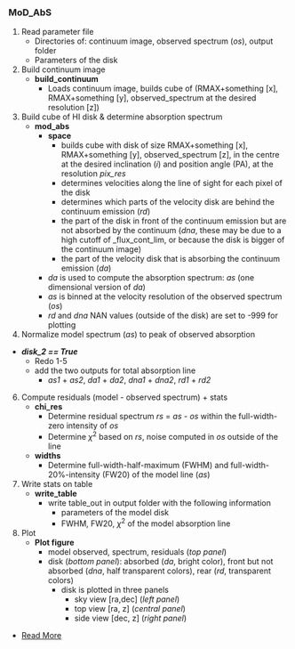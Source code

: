 ### MoD_AbS 
1.  Read parameter file
    * Directories of: continuum image, observed spectrum (_os_), output folder
    * Parameters of the disk
2.  Build continuum image
    * **build_continuum**
      * Loads continuum image, builds cube of (RMAX+something [x], RMAX+something [y], observed_spectrum at the desired resolution [z])
3.  Build cube of HI disk & determine absorption spectrum
    * **mod_abs**
      * **space**
         * builds cube with disk of size RMAX+something [x], RMAX+something [y], observed_spectrum [z], in the centre at the desired inclination (_i_) and position angle (PA), at the resolution _pix_res_
         * determines velocities along the line of sight for each pixel of the disk
         * determines which parts of the velocity disk are behind the continuum emission (_rd_)
         * the part of the disk in front of the continuum emission but are not absorbed by the continuum (_dna_, these may be due to a high cutoff of _flux_cont_lim, or because the disk is bigger of the continuum image)
         * the part of the velocity disk that is absorbing the continuum emission (_da_)
      * _da_ is used to compute the absorption spectrum: _as_ (one dimensional version of _da_)
      * _as_ is binned at the velocity resolution of the observed spectrum (_os_)
      * _rd_ and _dna_ NAN values (outside of the disk) are set to -999 for plotting
5.  Normalize model spectrum (_as_) to peak of observed absorption
* **_disk_2 == True_**
    * Redo 1-5 
    * add the two outputs for total absorption line
      * _as1_ + _as2_,  _da1_ + _da2_, _dna1_ + _dna2_, _rd1_ + _rd2_
6.  Compute residuals (model - observed spectrum) + stats
    * **chi_res**
      * Determine residual spectrum _rs_ = _as_ - _os_ within the full-width-zero intensity of _os_
      * Determine $\chi^2$ based on _rs_, noise computed in _os_ outside of the line
    * **widths**
      * Determine full-width-half-maximum (FWHM) and full-width-20%-intensity (FW20) of the model line (_as_)
7.  Write stats on table
    * **write_table**
      * write table_out in output folder with the following information
        * parameters of the model disk
        * FWHM, FW20, $\chi^2$ of the model absorption line
8.  Plot 
    * **Plot figure**
      * model observed, spectrum, residuals (_top panel_)
      * disk (_bottom panel_): absorbed (_da_, bright color), front but not absorbed (_dna_, half transparent colors), rear (_rd_, transparent colors)
        * disk is plotted in three panels
          * sky view [ra,dec] (_left panel_)
          * top view [ra, z] (_central panel_)
          * side view [dec, z] (_right panel_)
* [Read More]((asserts/MoD_AbS_readme.pdf))